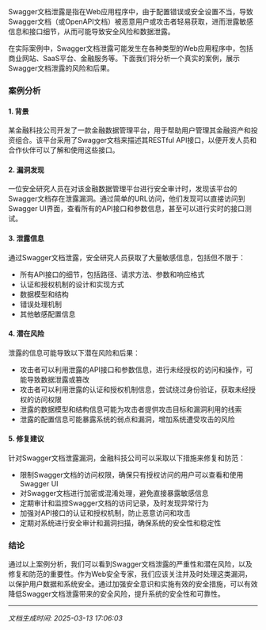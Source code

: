Swagger文档泄露是指在Web应用程序中，由于配置错误或安全设置不当，导致Swagger文档（或OpenAPI文档）被恶意用户或攻击者轻易获取，进而泄露敏感信息和接口细节，从而可能导致安全风险和数据泄露。

在实际案例中，Swagger文档泄露可能发生在各种类型的Web应用程序中，包括商业网站、SaaS平台、金融服务等。下面我们将分析一个真实的案例，展示Swagger文档泄露的风险和后果。

### 案例分析

#### 1. 背景

某金融科技公司开发了一款金融数据管理平台，用于帮助用户管理其金融资产和投资组合。该平台采用了Swagger文档来描述其RESTful API接口，以便开发人员和合作伙伴可以了解和使用这些接口。

#### 2. 漏洞发现

一位安全研究人员在对该金融数据管理平台进行安全审计时，发现该平台的Swagger文档存在泄露漏洞。通过简单的URL访问，他们发现可以直接访问到Swagger UI界面，查看所有的API接口和参数信息，甚至可以进行实时的接口测试。

#### 3. 泄露信息

通过Swagger文档泄露，安全研究人员获取了大量敏感信息，包括但不限于：
- 所有API接口的细节，包括路径、请求方法、参数和响应格式
- 认证和授权机制的设计和实现方式
- 数据模型和结构
- 错误处理机制
- 其他敏感配置信息

#### 4. 潜在风险

泄露的信息可能导致以下潜在风险和后果：
- 攻击者可以利用泄露的API接口和参数信息，进行未经授权的访问和操作，可能导致数据泄露或篡改
- 攻击者可以利用泄露的认证和授权机制信息，尝试绕过身份验证，获取未经授权的访问权限
- 泄露的数据模型和结构信息可能为攻击者提供攻击目标和漏洞利用的线索
- 泄露的配置信息可能暴露系统的弱点和漏洞，增加系统遭受攻击的风险

#### 5. 修复建议

针对Swagger文档泄露漏洞，金融科技公司可以采取以下措施来修复和防范：
- 限制Swagger文档的访问权限，确保只有授权访问的用户可以查看和使用Swagger UI
- 对Swagger文档进行加密或混淆处理，避免直接暴露敏感信息
- 定期审计和监控Swagger文档的访问记录，及时发现异常行为
- 加强对API接口的认证和授权机制，防止恶意访问和攻击
- 定期对系统进行安全审计和漏洞扫描，确保系统的安全性和稳定性

### 结论

通过以上案例分析，我们可以看到Swagger文档泄露的严重性和潜在风险，以及修复和防范的重要性。作为Web安全专家，我们应该关注并及时处理这类漏洞，以保护用户数据和系统安全。通过加强安全意识和实施有效的安全措施，可以有效降低Swagger文档泄露带来的安全风险，提升系统的安全性和可靠性。

---

*文档生成时间: 2025-03-13 17:06:03*
